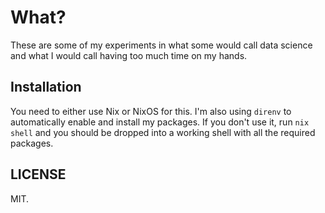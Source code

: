 # What?

These are some of my experiments in what some would call data science and what
I would call having too much time on my hands.

## Installation

You need to either use Nix or NixOS for this. I'm also using `direnv` to
automatically enable and install my packages. If you don't use it, run `nix
shell` and you should be dropped into a working shell with all the required
packages.

## LICENSE

MIT.
